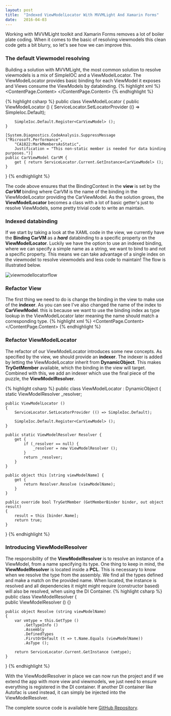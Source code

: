 ```yaml
---
layout: post
title:  "Indexed ViewModelLocator With MVVMLight And Xamarin Forms"
date:   2016-04-03
---
```


<p class="intro">
<span class="dropcap">W</span>orking with MVVMLight toolkit and Xamarin Forms removes a lot of boiler plate coding. When it comes to the basic of resolving viewmodels this clean code gets a bit blurry, so let's see how we can improve this.  
</p>

### The default Viewmodel resolving
Building a solution with MVVMLight, the most common solution to resolve viewmodels is a mix of SimpleIOC and a ViewModelLocator. The ViewModelLocator provides basic binding for each ViewModel it exposes and Views consume the ViewModels by databinding.
{% highlight xml %}
<ContentPage
	xmlns="http://xamarin.com/schemas/2014/forms"
	xmlns:x="http://schemas.microsoft.com/winfx/2009/xaml"
	x:Class="BasicMvvmLight.Views.CarListView"
	BindingContext="{Binding CarVM, Source={StaticResource ViewModelLocator}}">
	<ContentPage.Content>
		<Label
			Text="{Binding Brand}">
		</Label>
	</ContentPage.Content>
</ContentPage>
{% endhighlight %}

{% highlight csharp %}
public class ViewModelLocator
{
    public ViewModelLocator ()
    {
        ServiceLocator.SetLocatorProvider (() => SimpleIoc.Default);

        SimpleIoc.Default.Register<CarViewModel> ();		
    }
    
    [System.Diagnostics.CodeAnalysis.SuppressMessage ("Microsoft.Performance",
        "CA1822:MarkMembersAsStatic",
        Justification = "This non-static member is needed for data binding purposes.")]
    public CarViewModel CarVM {
        get { return ServiceLocator.Current.GetInstance<CarViewModel> (); }
}
{% endhighlight %}

The code above ensures that the BindingContext in the __view__ is set by the ___CarVM___ binding where CarVM is the name of the binding in the ViewModelLocator providing the CarViewModel. As the solution grows, the __ViewModelLocator__ becomes a class with a lot of basic getter's just to resolve ViewModels, some pretty trivial code to write an maintain. 

### Indexed databinding
If we start by taking a look at the XAML code in the view, we currently have the __Binding CarVM__ as a ___hard___ databinding to a specific property on the __ViewModelLocator__. Luckily we have the option to use an indexed binding, where we can specify a simple name as a string, we want to bind to and not a specific property. This means we can take advantage of a single index on the viewmodel to resolve viewmodels and less code to maintain! The flow is illustrated below.

<img src="{{ '/assets/img/viewmodellocatorflow.png' | prepend: site.baseurl }}" alt="viewmodellocatorflow">

### Refactor View
The first thing we need to do is change the binding in the view to make use of the __indexer__. As you can see I've also changed the name of the index to __CarViewModel__. this is because we want to use the binding index as type lookup in the ViewModelLocator later meaning the name should match a corresponding type.
{% highlight xml %}
<ContentPage
	xmlns="http://xamarin.com/schemas/2014/forms"
	xmlns:x="http://schemas.microsoft.com/winfx/2009/xaml"
	x:Class="BasicMvvmLight.Views.CarListView"
	BindingContext="{Binding [CarViewModel], Source={StaticResource ViewModelLocator}}">
	<ContentPage.Content>
		<Label
			Text="{Binding Brand}">
		</Label>
	</ContentPage.Content>
</ContentPage>
{% endhighlight %} 
  
### Refactor ViewModelLocator 
The refactor of our ViewModelLocator introduces some new concepts. As specified by the view, we should provide an __indexer__. The indexer is added by letting the ViewModelLocator inherit from __DynamicObject__. This makes __TryGetMember__ available, which the binding in the view will target. Combined with this, we add an indexer which use the final piece of the puzzle, the __ViewModelResolver__. 

{% highlight csharp %}
public class ViewModelLocator : DynamicObject
{
    static ViewModelResolver _resolver;

    public ViewModelLocator ()
    {
        ServiceLocator.SetLocatorProvider (() => SimpleIoc.Default);

        SimpleIoc.Default.Register<CarViewModel> ();
    }

    public static ViewModelResolver Resolver {
        get {
            if (_resolver == null) {
                _resolver = new ViewModelResolver ();
            }
            return _resolver;
        }
    }

    public object this [string viewModelName] {
        get {               
            return Resolver.Resolve (viewModelName);
        }
    }

    public override bool TryGetMember (GetMemberBinder binder, out object result)
    {
        result = this [binder.Name];
        return true;
    }
}
{% endhighlight %} 

### Introducing ViewModelResolver
The responsibility of the __ViewModelResolver__ is to resolve an instance of a ViewModel, from a name specifying its type. One thing to keep in mind, the __ViewModelResolver__ is located inside a __PCL__. This is necessary to know when we resolve the type from the assembly.
We find all the types defined and make a match on the provided name. When located, the instance is resolved and all dependencies it might might require (constructor based) will also be resolved, when using the DI Container.
{% highlight csharp %}
public class ViewModelResolver
{		
    public ViewModelResolver ()
    {}       

    public object Resolve (string viewModelName)
    {
        var vmtype = this.GetType ()
            .GetTypeInfo ()
            .Assembly
            .DefinedTypes
            .FirstOrDefault (t => t.Name.Equals (viewModelName))
            .AsType ();

        return ServiceLocator.Current.GetInstance (vmtype);
    }
}
{% endhighlight %}


With the ViewModelResolver in place we can now run the project and if we extend the app with more view and viewmodels, we just need to ensure everything is registered in the DI container. If another DI container like Autofac is used instead, it can simply be injected into the ViewModelResolver.

The complete source code is available here [GitHub Repository](https://github.com/rasmuschristensen/XamarinFormsImageGallery).






